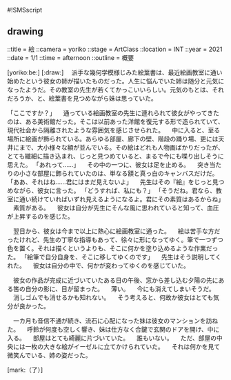 #!SMSscript

## drawing

::title = 絵
::camera = yoriko
::stage = ArtClass
::location = INT
::year = 2021
::date = 1/1
::time = afternoon
::outline = 概要

[yoriko:be:]
[:draw:]
　派手な幾何学模様じみた絵葉書は、最近絵画教室に通い始めたという彼女の姉が描いたものだった。人生に悩んでいた姉は随分と元気になったようだ。その教室の先生が若くてかっこいいらしい。元気のもとは、それだろうか、と、絵葉書を見つめながら妹は思っていた。

「ここですか？」
　通っている絵画教室の先生に連れられて彼女がやってきたのは、ある美術館だった。そこは以前あった洋館を復元する形で造られていて、現代社会から隔離されたような雰囲気を感じさせられた。
　中に入ると、至る場所に絵画が飾られている。あらゆる部屋、廊下の壁、階段の踊り場、更には天井にまで、大小様々な額が並んでいる。その絵はどれも人物画ばかりだったが、とても繊細に描き込まれ、じっと見つめていると、まるで今にも喋り出しそうに思えた。
「あれって……」
　その中の一つに、彼女は足を止める。
　突き当たりの小さな部屋に飾られていたのは、単なる額と真っ白のキャンバスだけだ。
「ああ、それはね……君にはまだ見えないよ」
　先生はその『絵』をじっと見つめながら、彼女に言った。
「どうすれば、私にも？」
「そうだね。君なら、教室に通い続けていればいずれ見えるようになるよ。君にその素質はあるからね」
　素質がある。
　彼女は自分が先生にそんな風に思われていると知って、血圧が上昇するのを感じた。

　翌日から、彼女は今まで以上に熱心に絵画教室に通った。
　絵は苦手な方だったけれど、先生の丁寧な指導もあって、徐々に形になってゆく。筆で一つずつ色を置く。それは描くというよりも、そこに何かを塗り込めるような作業だった。
「絵筆で自分自身を、そこに移してゆくのです」
　先生はそう説明してくれた。
　彼女は自分の中で、何かが変わってゆくのを感じていた。

　彼女の作品が完成に近づいていたある日の午後、窓から差し込む夕陽の先にある筈の自分の影に、目が留まった。
　薄い。
　今にも消えてしまいそうだ。
　消しゴムでも消せるかも知れない。
　そう考えると、何故か彼女はとても気分が良かった。

　一カ月も音信不通が続き、流石に心配になった妹は彼女のマンションを訪ねた。
　呼鈴が何度も空しく響き、妹は仕方なく合鍵で玄関のドアを開け、中に入る。
　部屋はとても綺麗に片づいていた。
　誰もいない。
　ただ、部屋の中央には一枚の大きな絵がイーゼルに立てかけられていた。
　それは何かを見て微笑んでいる、姉の姿だった。

[mark:（了）]
